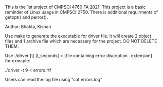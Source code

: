 This is the 1st project of CMPSCI 4760 FA 2021. This project is a basic
reminder of Linux usage in CMPSCI 2750. There is additional requirments
of getopt() and perror().

Author: Bhakta, Kishan

Use make to generate the executable for driver file.
It will create 2 object files and 1 archive file which are necessary for the project.
DO NOT DELETE THEM.

Use ./driver [t] [t_seconds] < [file containing error discription . extension]
for exmaple:

./driver -t 9 < errors.rtf

Users can read the log file using "cat errors.log"